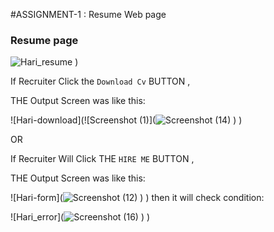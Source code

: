 #ASSIGNMENT-1 : Resume Web page

### Resume page 
![Hari_resume](![screencapture-file-D-cloud-Project-Hari-R-Assignment1-html-2022-10-30-14_51_51](https://user-images.githubusercontent.com/114049336/198877937-d7b7e5fc-8753-44b8-a9e6-74f7b5f6f9de.png)
)
)










If Recruiter Click the `Download Cv` BUTTON ,

THE  Output Screen was  like this:



![Hari-download](![Screenshot (1)](![Screenshot (14)](https://user-images.githubusercontent.com/114049336/198878000-c36e35dd-c683-41ee-b3d5-8a95d0c73478.png)
)
)



OR

If Recruiter Will Click THE `HIRE ME` BUTTON ,

THE  Output Screen was  like this:




![Hari-form](![Screenshot (12)](https://user-images.githubusercontent.com/114049336/198878035-62d2adbd-a866-4317-9667-7d680574a356.png)
)
)
then it will check condition:

![Hari_error](![Screenshot (16)](https://user-images.githubusercontent.com/114049336/198878053-db6cdd3b-893f-499b-a514-51d8ce61d651.png)
)
)






                                                   
